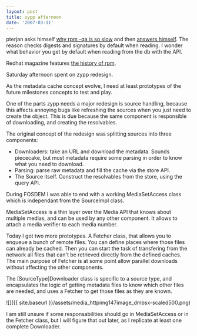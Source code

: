```yaml
---
layout: post
title: zypp afternoon
date: '2007-03-11'
---
```


pterjan asks himself [why rpm -qa is so slow][1] and then [answers himself][2]. The reason checks digests and signatures by default when reading. I wonder what behavior you get by default when reading from the db with the API.

Redhat magazine features [the history of rpm][3].

Saturday afternoon spent on zypp redesign.

As the metadata cache concept evolve, I need at least prototypes of the future milestones concepts to test and play.

One of the parts zypp needs a major redesign is source handling, because this affects annoying bugs like refreshing the sources when you just need to create the object. This is due because the same component is responsible of downloading, and creating the resolvables.

The original concept of the redesign was splitting sources into three components:

* Downloaders: take an URL and download the metadata. Sounds piececake, but most metadata require some parsing in order to know what you need to download.  
* Parsing: parse raw metadata and fill the cache via the store API.  
* The Source itself. Construct the resolvables from the store, using the query API.

During FOSDEM I was able to end with a working MediaSetAccess class which is independant from the SourceImpl class.

MediaSetAccess is a thin layer over the Media API that knows about multiple medias, and can be used by any other component. It allows to attach a media verifier to each media number.

Today I got two more prototypes. A Fetcher class, that allows you to enqueue a bunch of remote files. You can define places where those files can already be cached. Then you can start the task of transfering from the network all files that can't be retrieved directly from the defined caches. The main purpose of Fetcher is at some point allow parallel downloads without affecting the other components.

The [SourceType]Downloader class is specific to a source type, and encapsulates the logic of getting metadata files to know which other files are needed, and uses a Fetcher to get those files as they are known.

 ![]({{ site.baseurl }}/assets/media_httpimg147image_dmbsx-scaled500.png)

I am still unsure if some responsabilities should go in MediaSetAccess or in the Fetcher class, but I will figure that out later, as I replicate at least one complete Downloader.

[1]: http://fasmz.org/~pterjan/blog/?date=20050914  
 [2]: http://fasmz.org/~pterjan/blog/?date=20051208  
 [3]: http://www.redhatmagazine.com/2007/02/08/the-story-of-rpm/

